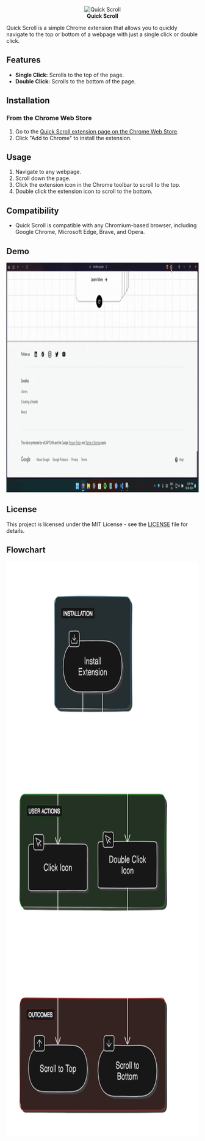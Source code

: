 <p align="center">
  <img src="img/icon.png" alt="Quick Scroll" height="200"/><br>
  <b>Quick Scroll</b>
</p>

Quick Scroll is a simple Chrome extension that allows you to quickly navigate to the top or bottom of a webpage with just a single click or double click. 

## Features

- **Single Click:** Scrolls to the top of the page.
- **Double Click:** Scrolls to the bottom of the page.

## Installation

### From the Chrome Web Store

1. Go to the [Quick Scroll extension page on the Chrome Web Store](https://chromewebstore.google.com/detail/quick-scroll/idffbgckggkngblpdmobfknajodlcbhk).
2. Click "Add to Chrome" to install the extension.

## Usage

1. Navigate to any webpage.
2. Scroll down the page.
3. Click the extension icon in the Chrome toolbar to scroll to the top.
4. Double click the extension icon to scroll to the bottom.

## Compatibility

- Quick Scroll is compatible with any Chromium-based browser, including Google Chrome, Microsoft Edge, Brave, and Opera.

## Demo

<img src="img/demo.gif" alt="Demo" height="600"/>

## License

This project is licensed under the MIT License - see the [LICENSE](LICENSE) file for details.

## Flowchart

<img src="img/flowchart.png" alt="FlowChart" height="1500"/>